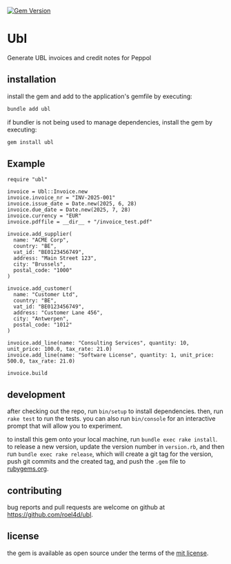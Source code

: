 [![Gem Version](https://badge.fury.io/rb/ubl.svg)](https://badge.fury.io/rb/ubl)

# Ubl

Generate UBL invoices and credit notes for Peppol

## installation

install the gem and add to the application's gemfile by executing:

```bash
bundle add ubl
```

if bundler is not being used to manage dependencies, install the gem by executing:

```bash
gem install ubl
```

## Example

```
require "ubl"

invoice = Ubl::Invoice.new
invoice.invoice_nr = "INV-2025-001"
invoice.issue_date = Date.new(2025, 6, 28)
invoice.due_date = Date.new(2025, 7, 28)
invoice.currency = "EUR"
invoice.pdffile = __dir__ + "/invoice_test.pdf"

invoice.add_supplier(
  name: "ACME Corp",
  country: "BE",
  vat_id: "BE0123456749",
  address: "Main Street 123",
  city: "Brussels",
  postal_code: "1000"
)

invoice.add_customer(
  name: "Customer Ltd",
  country: "BE",
  vat_id: "BE0123456749",
  address: "Customer Lane 456",
  city: "Antwerpen",
  postal_code: "1012"
)

invoice.add_line(name: "Consulting Services", quantity: 10, unit_price: 100.0, tax_rate: 21.0)
invoice.add_line(name: "Software License", quantity: 1, unit_price: 500.0, tax_rate: 21.0)

invoice.build
```


## development

after checking out the repo, run `bin/setup` to install dependencies. then, run `rake test` to run the tests. you can also run `bin/console` for an interactive prompt that will allow you to experiment.

to install this gem onto your local machine, run `bundle exec rake install`. to release a new version, update the version number in `version.rb`, and then run `bundle exec rake release`, which will create a git tag for the version, push git commits and the created tag, and push the `.gem` file to [rubygems.org](https://rubygems.org).

## contributing

bug reports and pull requests are welcome on github at https://github.com/roel4d/ubl.

## license

the gem is available as open source under the terms of the [mit license](https://opensource.org/licenses/mit).
